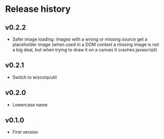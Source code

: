 # Release history

## v0.2.2

- Safer image loading: images with a wrong or missing source get a placeholder image (when used
  in a DOM context a missing image is not a big deal, but when trying to draw it on a canvas it crashes javascript)

## v0.2.1

- Switch to wizcorp/util

## v0.2.0

- Lowercase name

## v0.1.0

- First version